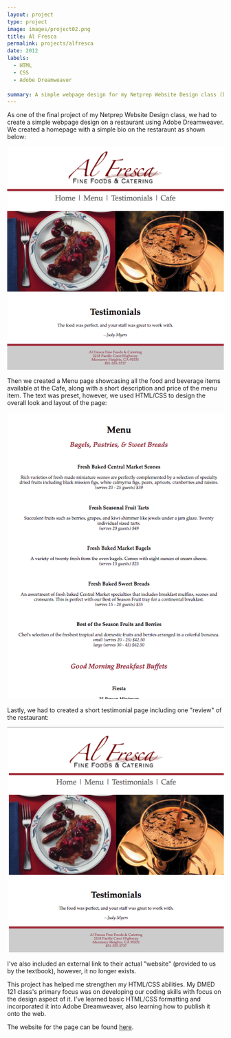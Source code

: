 ```yaml
---
layout: project
type: project
image: images/project02.png
title: Al Fresca
permalink: projects/alfresca
date: 2012
labels:
  - HTML
  - CSS
  - Adobe Dreamweaver
  
summary: A simple webpage design for my Netprep Website Design class (DMED 121) on a faux restaurant menu.
---
```


As one of the final project of my Netprep Website Design class, we had to create a simple webpage design on a restaurant using Adobe Dreamweaver. We created a homepage with a simple bio on the restaraunt as shown below:

<div class="ui small rounded images">
  <img class="ui image" src="../images/home.png">
</div>

Then we created a Menu page showcasing all the food and beverage items available at the Cafe, along with a short description and price of the menu item. The text was preset, however, we used HTML/CSS to design the overall look and layout of the page:

<div class="ui small rounded images">
  <img class="ui image" src="../images/menu.png">
</div>

Lastly, we had to created a short testimonial page including one "review" of the restaurant:

<div class="ui small rounded images">
  <img class="ui image" src="../images/testimonial.png">
</div>

I've also included an external link to their actual "website" (provided to us by the textbook), however, it no longer exists.

This project has helped me strengthen my HTML/CSS abilities. My DMED 121 class's primary focus was on developing our coding skills with focus on the design aspect of it. I've learned basic HTML/CSS formatting and incorporated it into Adobe Dreamweaver, also learning how to publish it onto the web. 

The website for the page can be found <a href ="http://www2.hawaii.edu/~cadamos/dmed121/project_05/testimonials.html">here</a>.
